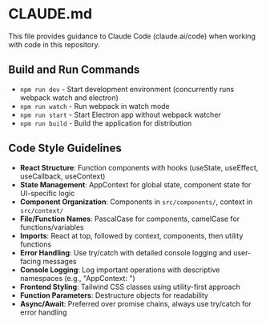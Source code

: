 # CLAUDE.md

This file provides guidance to Claude Code (claude.ai/code) when working with code in this repository.

## Build and Run Commands
- `npm run dev` - Start development environment (concurrently runs webpack watch and electron)
- `npm run watch` - Run webpack in watch mode
- `npm run start` - Start Electron app without webpack watcher
- `npm run build` - Build the application for distribution

## Code Style Guidelines
- **React Structure**: Function components with hooks (useState, useEffect, useCallback, useContext)
- **State Management**: AppContext for global state, component state for UI-specific logic
- **Component Organization**: Components in `src/components/`, context in `src/context/`
- **File/Function Names**: PascalCase for components, camelCase for functions/variables
- **Imports**: React at top, followed by context, components, then utility functions
- **Error Handling**: Use try/catch with detailed console logging and user-facing messages
- **Console Logging**: Log important operations with descriptive namespaces (e.g., "AppContext: ")
- **Frontend Styling**: Tailwind CSS classes using utility-first approach
- **Function Parameters**: Destructure objects for readability
- **Async/Await**: Preferred over promise chains, always use try/catch for error handling
